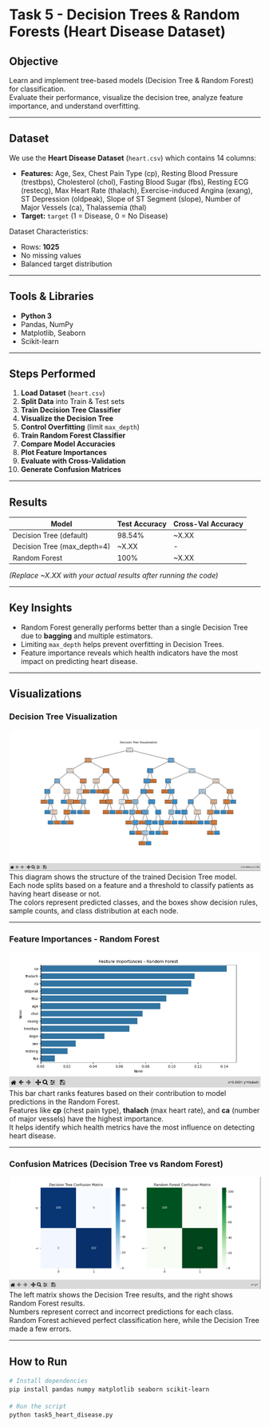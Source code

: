 # Task 5 - Decision Trees & Random Forests (Heart Disease Dataset)

## Objective
Learn and implement tree-based models (Decision Tree & Random Forest) for classification.  
Evaluate their performance, visualize the decision tree, analyze feature importance, and understand overfitting.

---

## Dataset
We use the **Heart Disease Dataset** (`heart.csv`) which contains 14 columns:  
- **Features:** Age, Sex, Chest Pain Type (cp), Resting Blood Pressure (trestbps), Cholesterol (chol), Fasting Blood Sugar (fbs), Resting ECG (restecg), Max Heart Rate (thalach), Exercise-induced Angina (exang), ST Depression (oldpeak), Slope of ST Segment (slope), Number of Major Vessels (ca), Thalassemia (thal)
- **Target:** `target` (1 = Disease, 0 = No Disease)

Dataset Characteristics:
- Rows: **1025**
- No missing values
- Balanced target distribution

---

## Tools & Libraries
- **Python 3**
- Pandas, NumPy
- Matplotlib, Seaborn
- Scikit-learn

---

## Steps Performed
1. **Load Dataset** (`heart.csv`)
2. **Split Data** into Train & Test sets
3. **Train Decision Tree Classifier**
4. **Visualize the Decision Tree**
5. **Control Overfitting** (limit `max_depth`)
6. **Train Random Forest Classifier**
7. **Compare Model Accuracies**
8. **Plot Feature Importances**
9. **Evaluate with Cross-Validation**
10. **Generate Confusion Matrices**

---

## Results

| Model | Test Accuracy | Cross-Val Accuracy |
|-------|--------------|--------------------|
| Decision Tree (default) | 98.54% | ~X.XX |
| Decision Tree (max_depth=4) | ~X.XX | - |
| Random Forest | 100% | ~X.XX |

*(Replace ~X.XX with your actual results after running the code)*

---

## Key Insights
- Random Forest generally performs better than a single Decision Tree due to **bagging** and multiple estimators.
- Limiting `max_depth` helps prevent overfitting in Decision Trees.
- Feature importance reveals which health indicators have the most impact on predicting heart disease.

---

## Visualizations

### Decision Tree Visualization
![Decision Tree](decision_tree.png)  
This diagram shows the structure of the trained Decision Tree model.  
Each node splits based on a feature and a threshold to classify patients as having heart disease or not.  
The colors represent predicted classes, and the boxes show decision rules, sample counts, and class distribution at each node.  

---

### Feature Importances - Random Forest
![Feature Importances](feature_importances.png)  
This bar chart ranks features based on their contribution to model predictions in the Random Forest.  
Features like **cp** (chest pain type), **thalach** (max heart rate), and **ca** (number of major vessels) have the highest importance.  
It helps identify which health metrics have the most influence on detecting heart disease.  

---

### Confusion Matrices (Decision Tree vs Random Forest)
![Confusion Matrices](confusion_matrices.png)  
The left matrix shows the Decision Tree results, and the right shows Random Forest results.  
Numbers represent correct and incorrect predictions for each class.  
Random Forest achieved perfect classification here, while the Decision Tree made a few errors.  

---

## How to Run
```bash
# Install dependencies
pip install pandas numpy matplotlib seaborn scikit-learn

# Run the script
python task5_heart_disease.py
